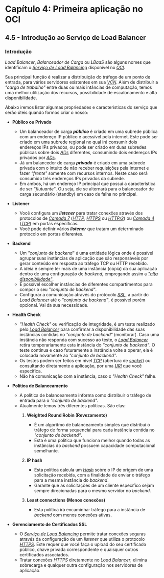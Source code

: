 # Capítulo 4: Primeira aplicação no OCI

## 4.5 - Introdução ao Serviço de Load Balancer

### __Introdução__

_Load Balancer_, _Balanceador de Carga_ ou _LBaaS_ são alguns nomes que identificam o _[Serviço de Load Balancing](https://docs.oracle.com/pt-br/iaas/Content/Balance/Concepts/balanceoverview.htm)_ disponível no _[OCI](https://www.oracle.com/cloud/)_.

Sua principal função é realizar a distribuição do tráfego de um ponto de entrada, para vários servidores existentes em sua _[VCN](https://docs.oracle.com/pt-br/iaas/Content/Network/Tasks/managingVCNs_topic-Overview_of_VCNs_and_Subnets.htm)_. Além de distribuir a _"carga de trabalho"_ entre duas ou mais intâncias de computação, temos uma melhor utilização dos recursos, possibilidade de escalonamento e alta disponibilidade.

Abaixo iremos listar algumas propriedades e características do serviço que serão úteis quando formos criar o nosso:

- **Público ou Privado**
    - Um balanceador de carga _**público**_ é criado em uma subrede pública com um endereço IP público e acessível pela internet. Este pode ser criado em uma subrede regional no qual irá consumir dois endereços IPs privados, ou pode ser criado em duas subredes públicas sobre dois _[ADs](https://docs.oracle.com/pt-br/iaas/Content/General/Concepts/regions.htm#About)_ diferentes, consumindo dois endereços IPs privados por _[ADs](https://docs.oracle.com/pt-br/iaas/Content/General/Concepts/regions.htm#About)_.
   - Já um balancedor de carga _**privado**_ é criado em uma subrede privada com o intuito de não receber requisições pela internet e fazer _"frente"_ somente com recursos internos. Neste caso será consumido três endereços IPs privados da subrede.
    - Em ambos, há um endereço IP principal que possui a característica de ser _"flutuante"_. Ou seja, ele se alternará para o balanceador de carga secundário (standby) em caso de falha no principal.

- **Listener**
    - Você configura um _**listener**_ para tratar conexões através dos protocolos de _[Camada 7](https://pt.wikipedia.org/wiki/Camada_de_aplica%C3%A7%C3%A3o)_ (_[HTTP](https://pt.wikipedia.org/wiki/Hypertext_Transfer_Protocol)_, _[HTTPS](https://pt.wikipedia.org/wiki/Hyper_Text_Transfer_Protocol_Secure)_ ou _[HTTP/2](https://pt.wikipedia.org/wiki/HTTP/2)_) ou _[Camada 4](https://pt.wikipedia.org/wiki/Camada_de_transporte)_ (_[TCP](https://pt.wikipedia.org/wiki/Transmission_Control_Protocol)_) em portas específicas.
    - Você pode definir vários _**listener**_ que tratam um determinado protocolo em portas diferentes.

- **Backend**    
    - Um _"conjunto de backend"_ é uma entidade lógica onde é possível agrupar suas instâncias de aplicação que são responsáveis por gerar conteúdo em resposta ao tráfego TCP ou HTTP recebido.        
    - A ideia é sempre ter mais de uma instância (cópia) da sua aplicação dentro de uma configuração de _backend_, empregando assim a _["alta disponibilidade"](https://en.wikipedia.org/wiki/High_availability)_.
    - É possível escolher instâncias de diferentes compartimentos para compor o seu _"conjunto de backend"_.
    - Configurar a comunicação através do protocolo _[SSL](https://pt.wikipedia.org/wiki/Transport_Layer_Security)_, a partir do _[Load Balancer](https://docs.oracle.com/pt-br/iaas/Content/Balance/Concepts/balanceoverview.htm)_ até o _"conjunto de backend"_, é possível porém opcional. Vai da sua necessidade.

- **Health Check**
    - _"Health Check"_ ou verificação de integridade, é um teste realizado pelo _[Load Balancer](https://docs.oracle.com/pt-br/iaas/Content/Balance/Concepts/balanceoverview.htm)_ para confirmar a disponibilidade das suas instâncias contidas no _"conjunto de backend"_ (monitorar). Caso uma instância não responda com sucesso ao teste, o _[Load Balancer](https://docs.oracle.com/pt-br/iaas/Content/Balance/Concepts/balanceoverview.htm)_ retira temporariamente esta instância do _"conjunto de backend"_. O teste continua e caso futuramente a instância volte a operar, ela é colocada novamente ao _"conjunto de backend"_.
    - Os testes podem ser feitos em nível _[TCP](https://pt.wikipedia.org/wiki/Transmission_Control_Protocol)_ (abertura de _[socket](https://pt.wikipedia.org/wiki/Soquete_de_rede)_) ou consultando diretamente a aplicação, por uma _[URI](https://pt.wikipedia.org/wiki/URI)_ que você especifica.
    - Não há comunicação com a instância, caso o _"Health Check"_ falhe.

- **Política de Balanceamento**
    - A política de balanceamento informa como distribuir o tráfego de entrada para o _"conjunto de backend"_.
    - Atualmente temos três diferentes políticas. São elas:
        1. **Weighted Round Robin (Revezamento)**
            - É um algoritmo de balanceamento simples que distribui o tráfego de forma sequencial para cada instância contida no _"conjunto de backend"_.
            - Esta é uma política que funciona melhor quando todas as instâncias do _backend_  possuem capacidade computacional semelhante.

        2. **IP hash**
            - Esta política calcula um _[Hash](https://pt.wikipedia.org/wiki/Fun%C3%A7%C3%A3o_hash)_ sobre o IP de origem de uma solicitação recebida, com a finalidade de enviar o tráfego para a mesma instância do _backend_.
            - Garante que as solicitações de um cliente específico sejam sempre direcionadas para o mesmo servidor no _backend_.
        
        3. **Least connections (Menos conexões)**
            - Esta política irá encaminhar tráfego para a instância de  _backend_ com menos conexões ativas.

- **Gerenciamento de Certificados SSL**
    - O _[Serviço de Load Balancing](https://docs.oracle.com/pt-br/iaas/Content/Balance/Concepts/balanceoverview.htm)_ permite tratar conexões seguras através da configuração de um _listener_ que utiliza o protocolo _[HTTPS](https://pt.wikipedia.org/wiki/Hyper_Text_Transfer_Protocol_Secure)_. Este requer que você faça o upload do seu certificado público, chave privada correspondente e quaisquer outros certificados associados. 
    - Tratar conexões _[HTTPS](https://pt.wikipedia.org/wiki/Hyper_Text_Transfer_Protocol_Secure)_ diretamente no _[Load Balancer](https://docs.oracle.com/pt-br/iaas/Content/Balance/Concepts/balanceoverview.htm)_, elimina sobrecarga e qualquer outra configuração nos servidores de aplicação.